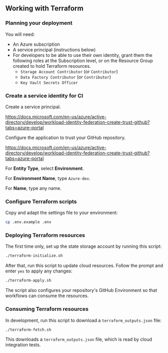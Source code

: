 ## Working with Terraform

### Planning your deployment

You will need:

- An Azure subscription
- A service principal (instructions below)
- For developers to be able to use their own identity, grant them the following roles at the Subscription level, or on the Resource Group created to hold Terraform resources.
  - `Storage Account Contributor` (or `Contributor`)
  - `Data Factory Contributor` (or `Contributor`)
  - `Key Vault Secrets Officer`

### Create a service identity for CI

Create a service principal.

https://docs.microsoft.com/en-us/azure/active-directory/develop/workload-identity-federation-create-trust-github?tabs=azure-portal

Configure the application to trust your GitHub repository.

https://docs.microsoft.com/en-us/azure/active-directory/develop/workload-identity-federation-create-trust-github?tabs=azure-portal

For **Entity Type**, select **Environment**.

For **Environment Name**, type `Azure-dev`.

For **Name**, type any name.

### Configure Terraform scripts

Copy and adapt the settings file to your environment:

```bash
cp .env.example .env
```

### Deploying Terraform resources

The first time only, set up the state storage account by running this script:

```bash
./terraform-initialize.sh
```

After that, run this script to update cloud resources. Follow the prompt and enter `yes` to apply any changes:

```bash
./terraform-apply.sh
```

The script also configures your repository's GitHub Environment so that workflows can consume the resources.

### Consuming Terraform resources

In development, run this script to download a `terraform_outputs.json` file:

```bash
./terraform-fetch.sh
```

This downloads a `terraform_outputs.json` file, which is read by cloud integration tests.
